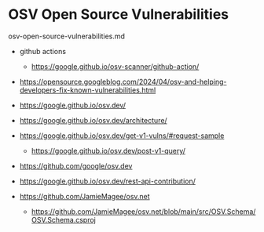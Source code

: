 # OSV Open Source Vulnerabilities

osv-open-source-vulnerabilities.md

*   github actions

    *   https://google.github.io/osv-scanner/github-action/

*   https://opensource.googleblog.com/2024/04/osv-and-helping-developers-fix-known-vulnerabilities.html

*   https://google.github.io/osv.dev/

*   https://google.github.io/osv.dev/architecture/

*   https://google.github.io/osv.dev/get-v1-vulns/#request-sample

    *   https://google.github.io/osv.dev/post-v1-query/

*   https://github.com/google/osv.dev

*   https://google.github.io/osv.dev/rest-api-contribution/

*   https://github.com/JamieMagee/osv.net

    *   https://github.com/JamieMagee/osv.net/blob/main/src/OSV.Schema/OSV.Schema.csproj
